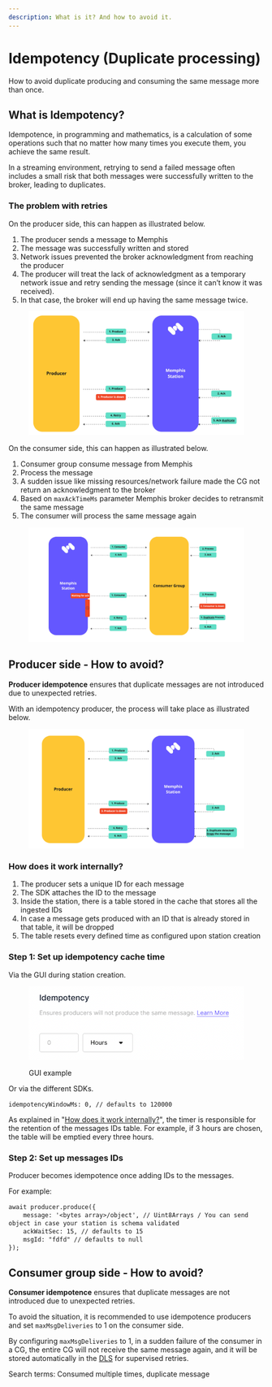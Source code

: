 ```yaml
---
description: What is it? And how to avoid it.
---
```


# Idempotency (Duplicate processing)

How to avoid duplicate producing and consuming the same message more than once.

## What is Idempotency?

Idempotence, in programming and mathematics, is a calculation of some operations such that no matter how many times you execute them, you achieve the same result.

In a streaming environment, retrying to send a failed message often includes a small risk that both messages were successfully written to the broker, leading to duplicates.

### The problem with retries

On the producer side, this can happen as illustrated below.

1. The producer sends a message to Memphis
2. The message was successfully written and stored
3. Network issues prevented the broker acknowledgment from reaching the producer
4. The producer will treat the lack of acknowledgment as a temporary network issue and retry sending the message (since it can’t know it was received).
5. In that case, the broker will end up having the same message twice.

<figure><img src="../../.gitbook/assets/idempotence 1 (1).jpeg" alt=""><figcaption></figcaption></figure>

On the consumer side, this can happen as illustrated below.

1. Consumer group consume message from Memphis
2. Process the message
3. A sudden issue like missing resources/network failure made the CG not return an acknowledgment to the broker
4. Based on `maxAckTimeMs` parameter Memphis broker decides to retransmit the same message
5. The consumer will process the same message again

<figure><img src="../../.gitbook/assets/idempotence 2.jpeg" alt=""><figcaption></figcaption></figure>

## Producer side - How to avoid?

**Producer idempotence** ensures that duplicate messages are not introduced due to unexpected retries.

With an idempotency producer, the process will take place as illustrated below.

<figure><img src="../../.gitbook/assets/idempotence producer.jpeg" alt=""><figcaption></figcaption></figure>

### **How does it work internally?**

1. The producer sets a unique ID for each message
2. The SDK attaches the ID to the message
3. Inside the station, there is a table stored in the cache that stores all the ingested IDs
4. In case a message gets produced with an ID that is already stored in that table, it will be dropped
5. The table resets every defined time as configured upon station creation

### Step 1: Set up idempotency cache time

Via the GUI during station creation.

<figure><img src="../../.gitbook/assets/Screen Shot 2022-11-30 at 12.18.38.png" alt=""><figcaption><p>GUI example</p></figcaption></figure>

Or via the different SDKs.

```
idempotencyWindowMs: 0, // defaults to 120000
```

As explained in "[How does it work internally?](idempotency.md#how-does-it-work-internally)", the timer is responsible for the retention of the messages IDs table. For example, if 3 hours are chosen, the table will be emptied every three hours.

### Step 2: Set up messages IDs

Producer becomes idempotence once adding IDs to the messages.

For example:

```
await producer.produce({
    message: '<bytes array>/object', // Uint8Arrays / You can send object in case your station is schema validated
    ackWaitSec: 15, // defaults to 15
    msgId: "fdfd" // defaults to null
});
```

## Consumer group side - How to avoid?

**Consumer idempotence** ensures that duplicate messages are not introduced due to unexpected retries.

To avoid the situation, it is recommended to use idempotence producers and set `maxMsgDeliveries` to 1 on the consumer side.

By configuring `maxMsgDeliveries` to 1, in a sudden failure of the consumer in a CG, the entire CG will not receive the same message again, and it will be stored automatically in the [DLS](../../dashboard-ui/troubleshooting/dead-letter.md) for supervised retries.

Search terms: Consumed multiple times, duplicate message
